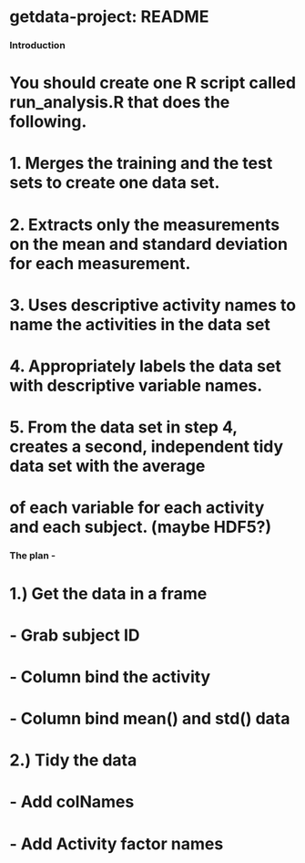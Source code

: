 getdata-project: README
===============

### Introduction

# You should create one R script called run_analysis.R that does the following. 
# 1. Merges the training and the test sets to create one data set.
# 2. Extracts only the measurements on the mean and standard deviation for each measurement. 
# 3. Uses descriptive activity names to name the activities in the data set
# 4. Appropriately labels the data set with descriptive variable names. 
# 5. From the data set in step 4, creates a second, independent tidy data set with the average 
#    of each variable for each activity and each subject. (maybe HDF5?)

### The plan -
# 1.) Get the data in a frame
#  - Grab subject ID
#  - Column bind the activity
#  - Column bind mean() and std() data
# 2.) Tidy the data
#  - Add colNames
#  - Add Activity factor names

